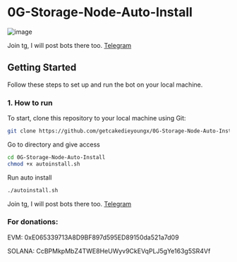 # 0G-Storage-Node-Auto-Install


![image](https://github.com/user-attachments/assets/94c502d2-7894-49a8-8099-bf39b1a23800)


Join tg, I will post bots there too.
[Telegram](https://t.me/getcakedieyoungx)


## Getting Started

Follow these steps to set up and run the bot on your local machine.

### 1. How to run

To start, clone this repository to your local machine using Git:

```bash
git clone https://github.com/getcakedieyoungx/0G-Storage-Node-Auto-Install.git
```
Go to directory and give access
```bash
cd 0G-Storage-Node-Auto-Install
chmod +x autoinstall.sh
```
Run auto install
```bash
./autoinstall.sh
```

Join tg, I will post bots there too.
[Telegram](https://t.me/getcakedieyoungx)

### For donations:
EVM:
0xE065339713A8D9BF897d595ED89150da521a7d09

SOLANA:
CcBPMkpMbZ4TWE8HeUWyv9CkEVqPLJ5gYe163g5SR4Vf
